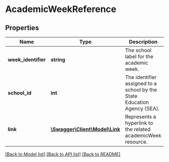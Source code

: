 # AcademicWeekReference

## Properties
Name | Type | Description | Notes
------------ | ------------- | ------------- | -------------
**week_identifier** | **string** | The school label for the academic week. | [optional] 
**school_id** | **int** | The identifier assigned to a school by the State Education Agency (SEA). | [optional] 
**link** | [**\Swagger\Client\Model\Link**](Link.md) | Represents a hyperlink to the related academicWeek resource. | [optional] 

[[Back to Model list]](../README.md#documentation-for-models) [[Back to API list]](../README.md#documentation-for-api-endpoints) [[Back to README]](../README.md)


